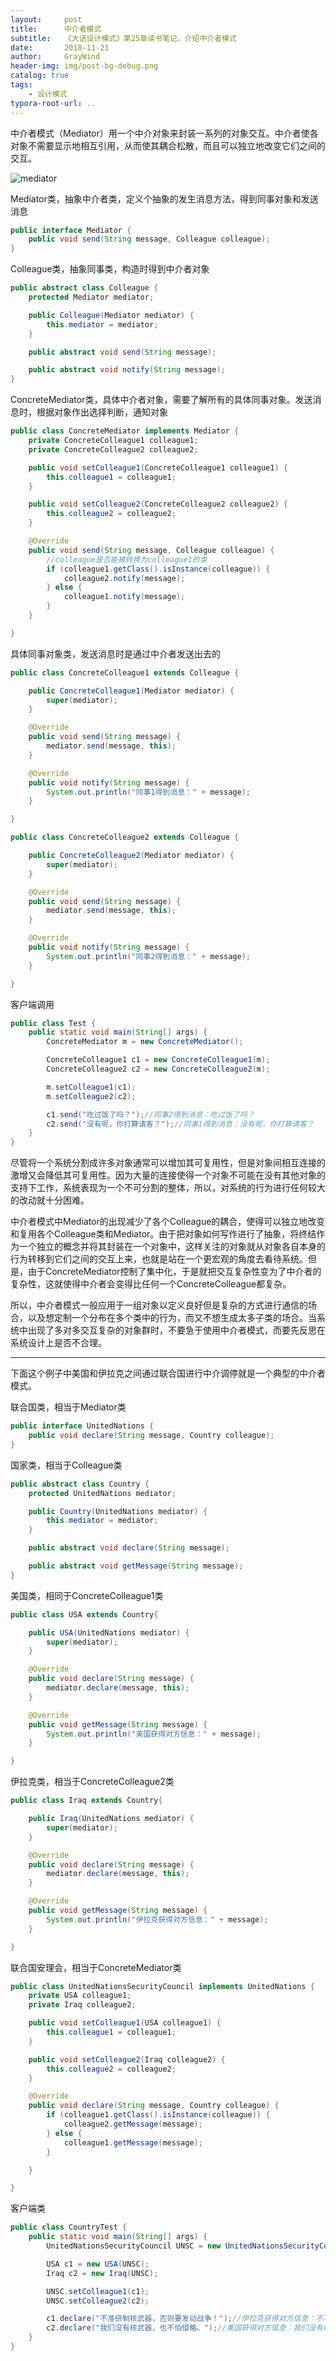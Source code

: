 ```yaml
---
layout:     post
title:      中介者模式
subtitle:   《大话设计模式》第25章读书笔记，介绍中介者模式
date:       2018-11-21
author:     GrayWind
header-img: img/post-bg-debug.png
catalog: true
tags:
    - 设计模式
typora-root-url: ..
---
```


中介者模式（Mediator）用一个中介对象来封装一系列的对象交互。中介者使各对象不需要显示地相互引用，从而使其耦合松散，而且可以独立地改变它们之间的交互。

![mediator](/img/blog/DesignPattern/mediator.png)

Mediator类，抽象中介者类，定义个抽象的发生消息方法，得到同事对象和发送消息

```java
public interface Mediator {
	public void send(String message, Colleague colleague);
}
```

Colleague类，抽象同事类，构造时得到中介者对象

```java
public abstract class Colleague {
	protected Mediator mediator;

	public Colleague(Mediator mediator) {
		this.mediator = mediator;
	}

	public abstract void send(String message);

	public abstract void notify(String message);
}
```

ConcreteMediator类，具体中介者对象，需要了解所有的具体同事对象。发送消息时，根据对象作出选择判断，通知对象

```java
public class ConcreteMediator implements Mediator {
	private ConcreteColleague1 colleague1;
	private ConcreteColleague2 colleague2;

	public void setColleague1(ConcreteColleague1 colleague1) {
		this.colleague1 = colleague1;
	}

	public void setColleague2(ConcreteColleague2 colleague2) {
		this.colleague2 = colleague2;
	}

	@Override
	public void send(String message, Colleague colleague) {
		//colleague是否能被转换为colleague1的类
		if (colleague1.getClass().isInstance(colleague)) {
			colleague2.notify(message);
		} else {
			colleague1.notify(message);
		}
	}

}
```

具体同事对象类，发送消息时是通过中介者发送出去的

```java
public class ConcreteColleague1 extends Colleague {

	public ConcreteColleague1(Mediator mediator) {
		super(mediator);
	}

	@Override
	public void send(String message) {
		mediator.send(message, this);
	}

	@Override
	public void notify(String message) {
		System.out.println("同事1得到消息：" + message);		
	}

}

public class ConcreteColleague2 extends Colleague {

	public ConcreteColleague2(Mediator mediator) {
		super(mediator);
	}

	@Override
	public void send(String message) {
		mediator.send(message, this);
	}

	@Override
	public void notify(String message) {
		System.out.println("同事2得到消息：" + message);		
	}

}
```

客户端调用

```java
public class Test {
	public static void main(String[] args) {
		ConcreteMediator m = new ConcreteMediator();

        ConcreteColleague1 c1 = new ConcreteColleague1(m);
        ConcreteColleague2 c2 = new ConcreteColleague2(m);

        m.setColleague1(c1);
        m.setColleague2(c2);

        c1.send("吃过饭了吗？");//同事2得到消息：吃过饭了吗？
        c2.send("没有呢，你打算请客？");//同事1得到消息：没有呢，你打算请客？
	}
}
```

尽管将一个系统分割成许多对象通常可以增加其可复用性，但是对象间相互连接的激增又会降低其可复用性。因为大量的连接使得一个对象不可能在没有其他对象的支持下工作，系统表现为一个不可分割的整体，所以，对系统的行为进行任何较大的改动就十分困难。

中介者模式中Mediator的出现减少了各个Colleague的耦合，使得可以独立地改变和复用各个Colleague类和Mediator。由于把对象如何写作进行了抽象，将终结作为一个独立的概念并将其封装在一个对象中，这样关注的对象就从对象各自本身的行为转移到它们之间的交互上来，也就是站在一个更宏观的角度去看待系统。但是，由于ConcreteMediator控制了集中化，于是就把交互复杂性变为了中介者的复杂性，这就使得中介者会变得比任何一个ConcreteColleague都复杂。

所以，中介者模式一般应用于一组对象以定义良好但是复杂的方式进行通信的场合，以及想定制一个分布在多个类中的行为，而又不想生成太多子类的场合。当系统中出现了多对多交互复杂的对象群时，不要急于使用中介者模式，而要先反思在系统设计上是否不合理。

------

下面这个例子中美国和伊拉克之间通过联合国进行中介调停就是一个典型的中介者模式。

联合国类，相当于Mediator类

```java
public interface UnitedNations {
	public void declare(String message, Country colleague);
}
```

国家类，相当于Colleague类

```java
public abstract class Country {
	protected UnitedNations mediator;

	public Country(UnitedNations mediator) {
		this.mediator = mediator;
	}

	public abstract void declare(String message);

	public abstract void getMessage(String message);
}
```

美国类，相同于ConcreteColleague1类

```java
public class USA extends Country{

	public USA(UnitedNations mediator) {
		super(mediator);
	}

	@Override
	public void declare(String message) {
		mediator.declare(message, this);
	}

	@Override
	public void getMessage(String message) {
		System.out.println("美国获得对方信息：" + message);
	}

}
```

伊拉克类，相当于ConcreteColleague2类

```java
public class Iraq extends Country{

	public Iraq(UnitedNations mediator) {
		super(mediator);
	}

	@Override
	public void declare(String message) {
		mediator.declare(message, this);
	}

	@Override
	public void getMessage(String message) {
		System.out.println("伊拉克获得对方信息：" + message);
	}

}
```

联合国安理会，相当于ConcreteMediator类

```java
public class UnitedNationsSecurityCouncil implements UnitedNations {
	private USA colleague1;
	private Iraq colleague2;

	public void setColleague1(USA colleague1) {
		this.colleague1 = colleague1;
	}

	public void setColleague2(Iraq colleague2) {
		this.colleague2 = colleague2;
	}

	@Override
	public void declare(String message, Country colleague) {
		if (colleague1.getClass().isInstance(colleague)) {
			colleague2.getMessage(message);
		} else {
			colleague1.getMessage(message);
		}

	}

}
```

客户端类

```java
public class CountryTest {
	public static void main(String[] args) {
		UnitedNationsSecurityCouncil UNSC = new UnitedNationsSecurityCouncil();

        USA c1 = new USA(UNSC);
        Iraq c2 = new Iraq(UNSC);

        UNSC.setColleague1(c1);
        UNSC.setColleague2(c2);

        c1.declare("不准研制核武器，否则要发动战争！");//伊拉克获得对方信息：不准研制核武器，否则要发动战争！
        c2.declare("我们没有核武器，也不怕侵略。");//美国获得对方信息：我们没有核武器，也不怕侵略。
	}
}
```

